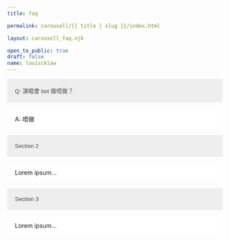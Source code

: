 ```yaml
---
title: faq

permalink: carousell/{{ title | slug }}/index.html

layout: carousell_faq.njk

open_to_public: true
draft: false
name: louiscklaw
---
```


<button class="accordion">Q: 演唱會 bot 做唔做？</button>
<div class="panel">
  <p>A: 唔做</p>
</div>

<button class="accordion">Section 2</button>
<div class="panel">
  <p>Lorem ipsum...</p>
</div>

<button class="accordion">Section 3</button>
<div class="panel">
  <p>Lorem ipsum...</p>
</div> 



<style>
/* Style the buttons that are used to open and close the accordion panel */
.accordion {
  background-color: #eee;
  color: #444;
  cursor: pointer;
  padding: 18px;
  width: 100%;
  text-align: left;
  border: none;
  outline: none;
  transition: 0.4s;
}

/* Add a background color to the button if it is clicked on (add the .active class with JS), and when you move the mouse over it (hover) */
.active, .accordion:hover {
  background-color: #ccc;
}

/* Style the accordion panel. Note: hidden by default */
.panel {
  padding: 0 18px;
  background-color: white;
  overflow: hidden;
}
</style>

